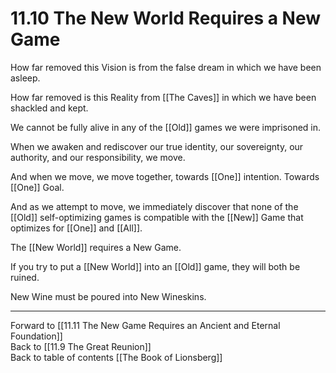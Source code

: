 # 11.10 The New World Requires a New Game

How far removed this Vision is from the false dream in which we have been asleep. 

How far removed is this Reality from [[The Caves]] in which we have been shackled and kept. 

We cannot be fully alive in any of the [[Old]] games we were imprisoned in.

When we awaken and rediscover our true identity, our sovereignty, our authority, and our responsibility, we move.

And when we move, we move together, towards [[One]] intention. Towards [[One]] Goal. 

And as we attempt to move, we immediately discover that none of the [[Old]] self-optimizing games is compatible with the [[New]] Game that optimizes for [[One]] and [[All]].

The [[New World]] requires a New Game.

If you try to put a [[New World]] into an [[Old]] game, they will both be ruined. 

New Wine must be poured into New Wineskins. 

___

Forward to [[11.11 The New Game Requires an Ancient and Eternal Foundation]]  
Back to [[11.9 The Great Reunion]]  
Back to table of contents [[The Book of Lionsberg]]  

